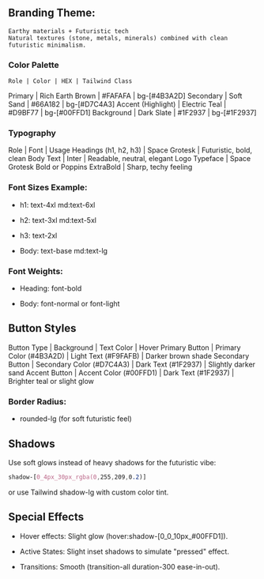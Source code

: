 ## Branding Theme:
    Earthy materials + Futuristic tech
    Natural textures (stone, metals, minerals) combined with clean futuristic minimalism.

### Color Palette

    Role | Color | HEX | Tailwind Class
Primary | Rich Earth Brown | #FAFAFA | bg-[#4B3A2D]
Secondary | Soft Sand | #66A182 | bg-[#D7C4A3]
Accent (Highlight) | Electric Teal | #D9BF77 | bg-[#00FFD1]
Background | Dark Slate | #1F2937 | bg-[#1F2937]


### Typography

Role | Font | Usage
Headings (h1, h2, h3) | Space Grotesk | Futuristic, bold, clean
Body Text | Inter | Readable, neutral, elegant
Logo Typeface | Space Grotesk Bold or Poppins ExtraBold | Sharp, techy feeling

### Font Sizes Example:

- h1: text-4xl md:text-6xl

- h2: text-3xl md:text-5xl

- h3: text-2xl

- Body: text-base md:text-lg

### Font Weights:

- Heading: font-bold

- Body: font-normal or font-light

## Button Styles

Button Type | Background | Text Color | Hover
Primary Button | Primary Color (#4B3A2D) | Light Text (#F9FAFB) | Darker brown shade
Secondary Button | Secondary Color (#D7C4A3) | Dark Text (#1F2937) | Slightly darker sand
Accent Button | Accent Color (#00FFD1) | Dark Text (#1F2937) | Brighter teal or slight glow


### Border Radius:

- rounded-lg (for soft futuristic feel)

## Shadows
Use soft glows instead of heavy shadows for the futuristic vibe:

```css
shadow-[0_4px_30px_rgba(0,255,209,0.2)]
```
or use Tailwind shadow-lg with custom color tint.



## Special Effects

- Hover effects: Slight glow (hover:shadow-[0_0_10px_#00FFD1]).

- Active States: Slight inset shadows to simulate "pressed" effect.

- Transitions: Smooth (transition-all duration-300 ease-in-out).